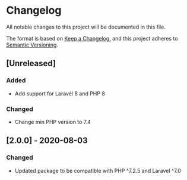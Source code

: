 # Changelog
All notable changes to this project will be documented in this file.

The format is based on [Keep a Changelog](https://keepachangelog.com/en/1.0.0/),
and this project adheres to [Semantic Versioning](https://semver.org/spec/v2.0.0.html).

## [Unreleased]

### Added
- Add support for Laravel 8 and PHP 8

### Changed
- Change min PHP version to 7.4

## [2.0.0] - 2020-08-03

### Changed
- Updated package to be compatible with PHP ^7.2.5 and Laravel ^7.0
